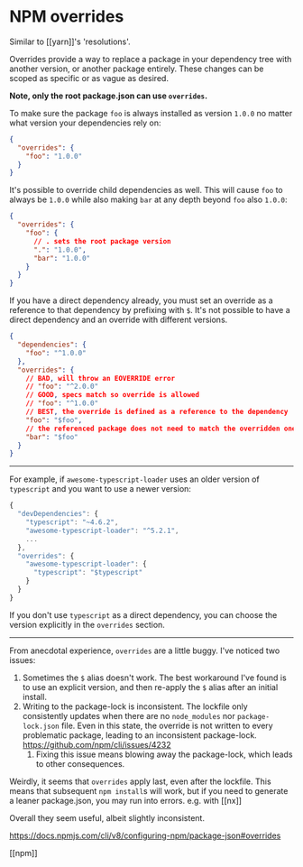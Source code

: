 # NPM overrides

Similar to [[yarn]]'s 'resolutions'.

Overrides provide a way to replace a package in your dependency tree with another version, or another package entirely. These changes can be scoped as specific or as vague as desired.

**Note, only the root package.json can use `overrides`.**

To make sure the package `foo` is always installed as version `1.0.0` no matter what version your dependencies rely on:

```json
{
  "overrides": {
    "foo": "1.0.0"
  }
}
```

It's possible to override child dependencies as well. This will cause `foo` to always be `1.0.0` while also making `bar` at any depth beyond `foo` also `1.0.0`:

```json
{
  "overrides": {
    "foo": {
	  // . sets the root package version
      ".": "1.0.0",
      "bar": "1.0.0"
    }
  }
}
```

If you have a direct dependency already, you must set an override as a reference to that dependency by prefixing with `$`. It's not possible to have a direct dependency and an override with different versions.

```json
{
  "dependencies": {
    "foo": "^1.0.0"
  },
  "overrides": {
    // BAD, will throw an EOVERRIDE error
    // "foo": "^2.0.0"
    // GOOD, specs match so override is allowed
    // "foo": "^1.0.0"
    // BEST, the override is defined as a reference to the dependency
    "foo": "$foo",
    // the referenced package does not need to match the overridden one
    "bar": "$foo"
  }
}
```

---

For example, if `awesome-typescript-loader` uses an older version of `typescript` and you want to use a newer version:

```javascript
{
  "devDependencies": {
    "typescript": "~4.6.2",
    "awesome-typescript-loader": "^5.2.1",
    ...
  },
  "overrides": {
    "awesome-typescript-loader": {
      "typescript": "$typescript"
    }
  }
}
```

If you don't use `typescript` as a direct dependency, you can choose the version explicitly in the `overrides` section.

---

From anecdotal experience, `overrides` are a little buggy. I've noticed two issues:
1. Sometimes the `$` alias doesn't work. The best workaround I've found is to use an explicit version, and then re-apply the `$` alias after an initial install.
2. Writing to the package-lock is inconsistent. The lockfile only consistently updates when there are no `node_modules` nor `package-lock.json` file. Even in this state, the override is not written to every problematic package, leading to an inconsistent package-lock. https://github.com/npm/cli/issues/4232
	1. Fixing this issue means blowing away the package-lock, which leads to other consequences.

Weirdly, it seems that `overrides` apply last, even after the lockfile. This means that subsequent `npm install`s will work, but if you need to generate a leaner package.json, you may run into errors. e.g. with [[nx]]

Overall they seem useful, albeit slightly inconsistent.

https://docs.npmjs.com/cli/v8/configuring-npm/package-json#overrides

[[npm]]